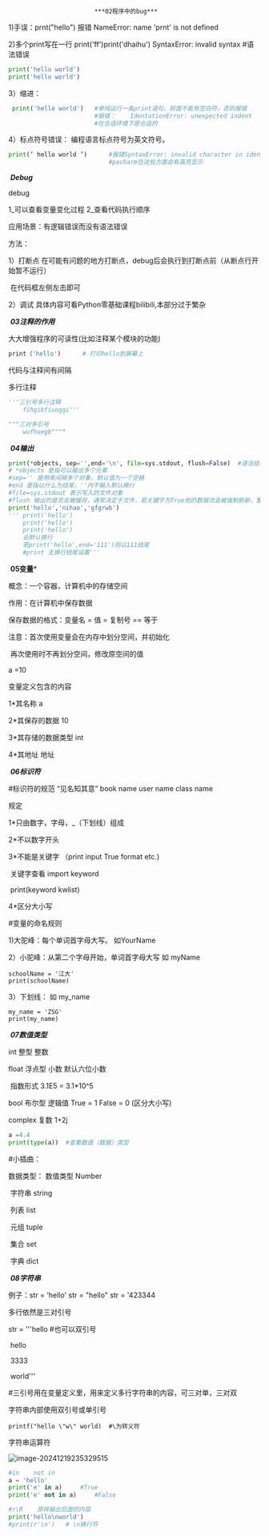 							***02程序中的bug***

1)手误：prnt("hello")	报错 NameError: name 'prnt' is not defined

2)多个print写在一行	print('ff')print('dhaihu')   	SyntaxError: invalid syntax	#语法错误

```python
print('hello world')
print('hello world')
```

3）缩进：	

```python
 print('hello world') 	#单纯运行一条print语句，前面不能有空白符，否则报错
 						#报错：	IdentationError: unexpected indent    缩进错误：意想不到的缩进
 						#在合适环境下是合适的
```

4）标点符号错误：	编程语言标点符号为英文符号。

```python
print(‘ hello world ’) 		#报错SyntaxError: invalid character in identifier(语法)
					   		#pacharm在这些方面会有高亮显示
```



​										 ***Debug***

debug 	

 1_可以查看变量变化过程		2_查看代码执行顺序

应用场景：有逻辑错误而没有语法错误

方法：

1）打断点	在可能有问题的地方打断点，debug后会执行到打断点前（从断点行开始暂不运行）

​			在代码框左侧左击即可

2）调试	具体内容可看Python零基础课程bilibili,本部分过于繁杂



​										***03注释的作用***

大大增强程序的可读性(比如注释某个模块的功能)

```python
print（'hello') 		# 打印hello到屏幕上
```

代码与注释间有间隔

多行注释

```python
'''三引号多行注释
	fihgibfiuoggi'''

"""三对多引号
	wufhuegb""""
```



​										***04输出***

```python
print(*objects, sep='',end='\n', file=sys.stdout, flush=False)	#语法结构
# *objects 是指可以输出多个元素
#sep='' 是用来间隔多个对象，默认值为一个空格
#end 是指以什么为结尾，''内不输入默认换行
#file=sys.stdout 表示写入的文件对象
#flush 输出的是否会被缓存，通常决定于文件，若关键字为True他的数据流会被强制刷新，整个返回值是无
print('hello','nihao','gfgrwb')
'''	print('hello')
	print('hello')
	print('hello')
	会默认换行
	若print('hello',end='111')则以111结尾
    #print 无换行结尾设置'''
```

​									**05变量***

概念：一个容器，计算机中的存储空间

作用：在计算机中保存数据

保存数据的格式：变量名 = 值		= 复制号	== 等于

注意：首次使用变量会在内存中划分空间，并初始化

​		再次使用时不再划分空间，修改原空间的值

a =10

变量定义包含的内容

1*其名称				a

2*其保存的数据			10

3*其存储的数据类型			int

4*其地址					地址

​							***06标识符***

#标识符的规范       “见名知其意” book name	user name	class name

规定

1*只由数字，字母，_（下划线）组成

2*不以数字开头

3*不能是关键字 （print input True format etc.)

​			关键字查看	import keyword

​					print(keyword kwlist)

4*区分大小写

#变量的命名规则

1)大驼峰：每个单词首字母大写。 如YourName

2）小驼峰：从第二个字母开始，单词首字母大写 如 myName

```
schoolName = '江大'
print(schoolName)
```

3）下划线： 如 my_name

```
my_name = 'ZSG'
print(my_name)
```

​								***07数值类型***

int	整型	整数

float	浮点型	小数 默认六位小数

​		指数形式	3.1E5 = 3.1*10^5

bool	布尔型	逻辑值	True = 1 	False = 0	(区分大小写)

complex	复数  	1+2j

```python
a =4.4
print(type(a))	#查看数值（数据）类型
```

#小插曲：

数据类型：   数值类型	Number

​			字符串		string

​			列表		list

​			元组		tuple

​			集合		set

​			字典		dict



​								***08字符串***

例子：str = 'hello'	str = "hello"	str = '423344

多行依然是三对引号	

str = '''hello			#也可以双引号

​	    hello

​	    3333

​	    world'''

#三引号用在变量定义里，用来定义多行字符串的内容，可三对单，三对双

字符串内部使用双引号或单引号

```
printf("hello \"w\" world)	#\为转义符
```

字符串运算符

![image-20241219235329515](C:\Users\Rihe\AppData\Roaming\Typora\typora-user-images\image-20241219235329515.png)

```python
#in    not in 
a = 'hello'
print('e' in a)		#True
print('e' not in a)		#False

#r\R	原样输出后面的内容
print('hello\nworld')
#print(r'\n')	# \n换行符
```

